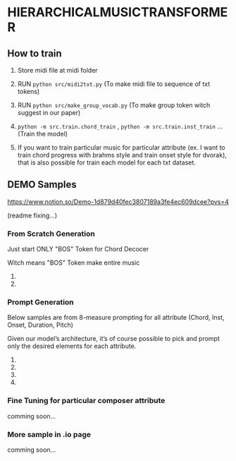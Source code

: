 # HIERARCHICALMUSICTRANSFORMER

## How to train


1. Store midi file at midi folder

2. RUN ```python src/midi2txt.py```
(To make midi file to sequence of txt tokens)

3. RUN ```python src/make_group_vocab.py```
(To make group token witch suggest in our paper)

4. ```python -m src.train.chord_train``` , ```python -m src.train.inst_train``` ...
(Train the model)

5. If you want to train particular music for particular attribute (ex. I want to train chord progress with brahms style and train onset style for dvorak), that is also possible for train each model for each txt dataset.

## DEMO Samples


https://www.notion.so/Demo-1d879d40fec3807189a3fe4ec609dcee?pvs=4


(readme fixing...)

### From Scratch Generation

Just start ONLY "BOS" Token for Chord Decocer

Witch means "BOS" Token make entire music


1. 


2. 



### Prompt Generation

Below samples are from 8-measure prompting for all attribute (Chord, Inst, Onset, Duration, Pitch)

Given our model’s architecture, it’s of course possible to pick and prompt only the desired elements for each attribute.

1. 


2. 


3. 


4. 


### Fine Tuning for particular composer attribute

comming soon...


### More sample in .io page

comming soon...
